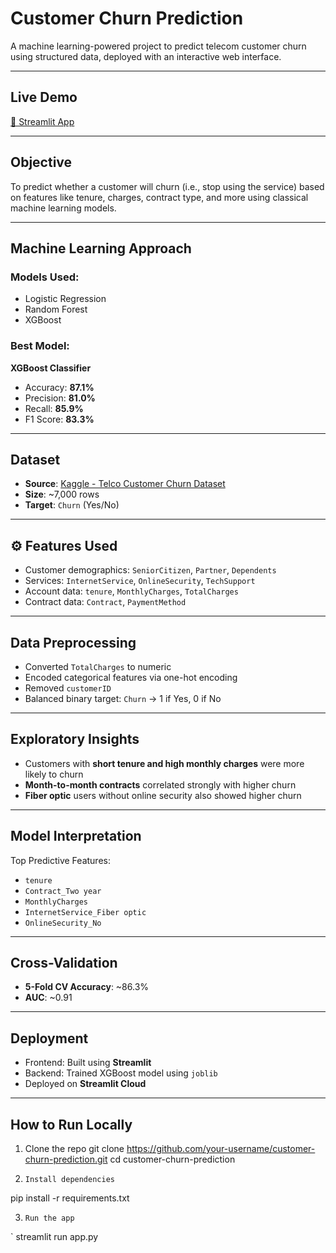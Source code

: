 # Customer Churn Prediction

A machine learning-powered project to predict telecom customer churn using structured data, deployed with an interactive web interface.

---

##  Live Demo  
[🔗 Streamlit App](https://customer-churn-prediction-ehz9rgvyd2anfhhaupfgap.streamlit.app/)

---

##  Objective

To predict whether a customer will churn (i.e., stop using the service) based on features like tenure, charges, contract type, and more using classical machine learning models.

---

##  Machine Learning Approach

### Models Used:
- Logistic Regression
- Random Forest
- XGBoost

### Best Model:
 **XGBoost Classifier**
- Accuracy: **87.1%**
- Precision: **81.0%**
- Recall: **85.9%**
- F1 Score: **83.3%**

---

##  Dataset

- **Source**: [Kaggle - Telco Customer Churn Dataset](https://www.kaggle.com/datasets/blastchar/telco-customer-churn)
- **Size**: ~7,000 rows
- **Target**: `Churn` (Yes/No)

---

## ⚙ Features Used

- Customer demographics: `SeniorCitizen`, `Partner`, `Dependents`
- Services: `InternetService`, `OnlineSecurity`, `TechSupport`
- Account data: `tenure`, `MonthlyCharges`, `TotalCharges`
- Contract data: `Contract`, `PaymentMethod`

---

##  Data Preprocessing

- Converted `TotalCharges` to numeric
- Encoded categorical features via one-hot encoding
- Removed `customerID`
- Balanced binary target: `Churn` → 1 if Yes, 0 if No

---

##  Exploratory Insights

- Customers with **short tenure and high monthly charges** were more likely to churn
- **Month-to-month contracts** correlated strongly with higher churn
- **Fiber optic** users without online security also showed higher churn

---

##  Model Interpretation

Top Predictive Features:
- `tenure`
- `Contract_Two year`
- `MonthlyCharges`
- `InternetService_Fiber optic`
- `OnlineSecurity_No`

---

##  Cross-Validation

- **5-Fold CV Accuracy**: ~86.3%
- **AUC**: ~0.91

---

##  Deployment

- Frontend: Built using **Streamlit**
- Backend: Trained XGBoost model using `joblib`
- Deployed on **Streamlit Cloud**

---

##  How to Run Locally

1. Clone the repo
git clone https://github.com/your-username/customer-churn-prediction.git
cd customer-churn-prediction

2.     Install dependencies

pip install -r requirements.txt

3.     Run the app
`
streamlit run app.py

